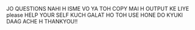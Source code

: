 JO QUESTIONS NAHI H ISME VO YA TOH COPY MAI H
OUTPUT KE LIYE please HELP YOUR SELF 
KUCH GALAT HO TOH USE HONE DO KYUKI DAAG ACHE H
THANKYOU!!
